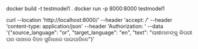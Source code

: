 

docker build -t testmodel1 .
docker run -p 8000:8000 testmodel1

curl --location 'http://localhost:8000/' --header 'accept: */*' --header 'content-type: application/json' --header 'Authorization: ' --data '{"source_language": "or", "target_language": "en", "text": "ଚାଷୀମାନଙ୍କୁ କିପରୀ ଘର ପାଖରେ ବିହନ ସୁବିଧାରେ ପାଇପାରିବେ"}'